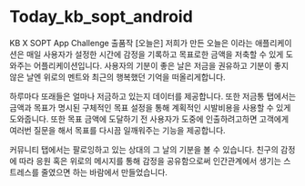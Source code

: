 # Today_kb_sopt_android
KB X SOPT App Challenge 출품작 [오늘은]
저희가 만든 오늘은 이라는 애플리케이션은 매일 사용자가 설정한 시간에 감정을 기록하고 목표로한 금액을 저축할 수 있게 도와주는 어플리케이션입니다.
사용자의 기분이 좋은 날은 저금을 권유하고
기분이 좋지 않은 날엔 위로의 멘트와 최근의 행복했던 기억을 떠올리게합니다.

하루마다 또래들은 얼마나 저금하고 있는지 데이터를 제공합니다.
또한 저금통 탭에서는 금액과 목표가 명시된 구체적인 목표 설정을 통해 계획적인 시발비용을 사용할 수 있게 도와줍니다.
또한 목표 금액에 도달하기 전 사용자가 도중에 인출하려고하면 고객에게 여러번 질문을 해서 목표를 다시끔 일깨워주는 기능을 제공합니다.

커뮤니티 탭에서는 팔로잉하고 있는 상대의 그 날의 기분을 볼 수 있습니다.
친구의 감정에 따라 응원 혹은 위로의 메시지를 통해 감정을 공유함으로써 인간관계에서 생기는 스트레스를 줄였으면 하는 바람에서 만들었습니다.
